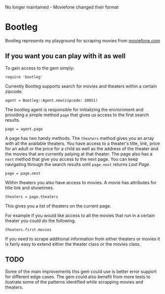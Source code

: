 No longer maintained - Moviefone changed their format

# Bootleg

Bootleg represents my playground for scraping movies from
[moviefone.com](http://moviefone.com)

## If you want you can play with it as well

To gain access to the gem simply:

```
require 'bootleg'
```

Currently Bootleg supports search for movies and theaters within a certain
zipcode.

```
agent = Bootleg::Agent.new(zipcode: 20851)
```

The bootleg agent is responsible for initializing the enviornment and providing
a simple method ``page`` that gives us access to the first search results.

```
page = agent.page
```

A page has two handy methods. The ``theaters`` method gives you an array with
all the available theaters. You have access to a theater's title, link, price
for an adult or the price for a child as well as the address of the theater and
the movies that are currently palying at that theater. The page also has a
``next`` method that give you access to the next page. You can keep navigating
through the search results until ``page.next`` returns _Last Page_.

```
page = page.next
```

Within theaters you also have access to movies. A movie has attributes for title
link and showtimes.

```
theaters = page.theaters
```

This gives you a list of theaters on the current page.

For example if you would like access to all the movies that run in a certain
theater you could do the following.

```
theaters.first.movies
```
If you need to scrape additional information from either theaters or movies it is
fairly easy to extend either the theater class or the movies class.

## TODO

Some of the main improvements this gem could use is better error support for
different edge cases. The gem could also benefit from more tests to ilustrate
some of the patterns identified while scrapping movies and theaters.
